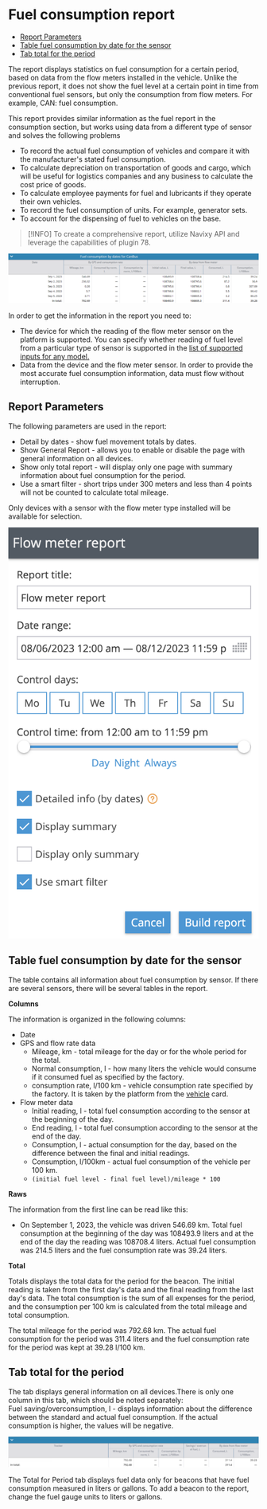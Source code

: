# Fuel consumption report

* [Report Parameters](fuel-consumption-report.md#report-parameters)
* [Table fuel consumption by date for the sensor](fuel-consumption-report.md#table-fuel-consumption-by-date-for-the-sensor)
* [Tab total for the period](fuel-consumption-report.md#tab-total-for-the-period)

The report displays statistics on fuel consumption for a certain period, based on data from the flow meters installed in the vehicle. Unlike the previous report, it does not show the fuel level at a certain point in time from conventional fuel sensors, but only the consumption from flow meters. For example, CAN: fuel consumption.

This report provides similar information as the fuel report in the consumption section, but works using data from a different type of sensor and solves the following problems&#x20;

* To record the actual fuel consumption of vehicles and compare it with the manufacturer's stated fuel consumption.
* To calculate depreciation on transportation of goods and cargo, which will be useful for logistics companies and any business to calculate the cost price of goods.
* To calculate employee payments for fuel and lubricants if they operate their own vehicles.
* To record the fuel consumption of units. For example, generator sets.
* To account for the dispensing of fuel to vehicles on the base.

> \[!INFO] To create a comprehensive report, utilize Navixy API and leverage the capabilities of plugin 78.

![](../../../../expert-center/vehicle-telematics-technology/fuel-management/fuel-control-in-navixy/analyzing-fuel-data/attachments/image-20230905-093059.png)

In order to get the information in the report you need to:

* The device for which the reading of the flow meter sensor on the platform is supported. You can specify whether reading of fuel level from a particular type of sensor is supported in the [list of supported inputs for any model.](https://www.navixy.ru/devices/)
* Data from the device and the flow meter sensor. In order to provide the most accurate fuel consumption information, data must flow without interruption.

## Report Parameters

The following parameters are used in the report:

* Detail by dates - show fuel movement totals by dates.
* Show General Report - allows you to enable or disable the page with general information on all devices.
* Show only total report - will display only one page with summary information about fuel consumption for the period.
* Use a smart filter - short trips under 300 meters and less than 4 points will not be counted to calculate total mileage.

Only devices with a sensor with the flow meter type installed will be available for selection.

![](../../../../expert-center/vehicle-telematics-technology/fuel-management/fuel-control-in-navixy/analyzing-fuel-data/attachments/image-20230905-085021.png)

## Table fuel consumption by date for the sensor

The table contains all information about fuel consumption by sensor. If there are several sensors, there will be several tables in the report.

**Columns**

The information is organized in the following columns:

* Date
* GPS and flow rate data
  * Mileage, km - total mileage for the day or for the whole period for the total.
  * Normal consumption, l - how many liters the vehicle would consume if it consumed fuel as specified by the factory.
  * consumption rate, l/100 km - vehicle consumption rate specified by the factory. It is taken by the platform from the [vehicle](https://www.navixy.ru/docs/user/web-interface-docs/fleet/) card.
* Flow meter data
  * Initial reading, l - total fuel consumption according to the sensor at the beginning of the day.
  * End reading, l - total fuel consumption according to the sensor at the end of the day.
  * Consumption, l - actual consumption for the day, based on the difference between the final and initial readings.
  * Consumption, l/100km - actual fuel consumption of the vehicle per 100 km.
  * `(initial fuel level - final fuel level)/mileage * 100`

**Raws**

The information from the first line can be read like this:

* On September 1, 2023, the vehicle was driven 546.69 km. Total fuel consumption at the beginning of the day was 108493.9 liters and at the end of the day the reading was 108708.4 liters. Actual fuel consumption was 214.5 liters and the fuel consumption rate was 39.24 liters.

**Total**

Totals displays the total data for the period for the beacon. The initial reading is taken from the first day's data and the final reading from the last day's data. The total consumption is the sum of all expenses for the period, and the consumption per 100 km is calculated from the total mileage and total consumption.

The total mileage for the period was 792.68 km. The actual fuel consumption for the period was 311.4 liters and the fuel consumption rate for the period was kept at 39.28 l/100 km.

## Tab total for the period

The tab displays general information on all devices.There is only one column in this tab, which should be noted separately:\
Fuel saving/overconsumption, l - displays information about the difference between the standard and actual fuel consumption. If the actual consumption is higher, the values will be negative.

![](../../../../expert-center/vehicle-telematics-technology/fuel-management/fuel-control-in-navixy/analyzing-fuel-data/attachments/image-20230905-093548.png)

The Total for Period tab displays fuel data only for beacons that have fuel consumption measured in liters or gallons. To add a beacon to the report, change the fuel gauge units to liters or gallons.

